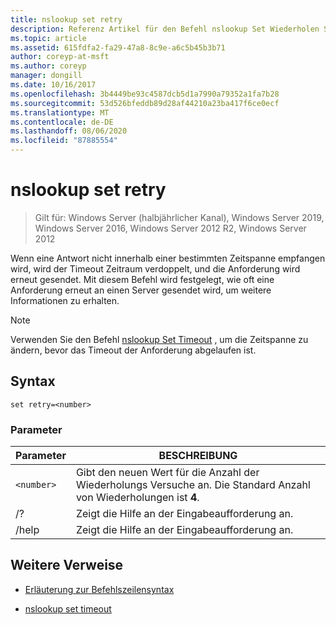 ```yaml
---
title: nslookup set retry
description: Referenz Artikel für den Befehl nslookup Set Wiederholen Sie, mit dem die Anzahl der Versuche zum Abrufen von Informationen von einem angegebenen Server festgelegt wird.
ms.topic: article
ms.assetid: 615fdfa2-fa29-47a8-8c9e-a6c5b45b3b71
author: coreyp-at-msft
ms.author: coreyp
manager: dongill
ms.date: 10/16/2017
ms.openlocfilehash: 3b4449be93c4587dcb5d1a7990a79352a1fa7b28
ms.sourcegitcommit: 53d526bfeddb89d28af44210a23ba417f6ce0ecf
ms.translationtype: MT
ms.contentlocale: de-DE
ms.lasthandoff: 08/06/2020
ms.locfileid: "87885554"
---
```

# <a name="nslookup-set-retry"></a>nslookup set retry

> Gilt für: Windows Server (halbjährlicher Kanal), Windows Server 2019, Windows Server 2016, Windows Server 2012 R2, Windows Server 2012

Wenn eine Antwort nicht innerhalb einer bestimmten Zeitspanne empfangen wird, wird der Timeout Zeitraum verdoppelt, und die Anforderung wird erneut gesendet. Mit diesem Befehl wird festgelegt, wie oft eine Anforderung erneut an einen Server gesendet wird, um weitere Informationen zu erhalten.

> [!NOTE]
> Verwenden Sie den Befehl [nslookup Set Timeout](nslookup-set-timeout.md) , um die Zeitspanne zu ändern, bevor das Timeout der Anforderung abgelaufen ist.

## <a name="syntax"></a>Syntax

```
set retry=<number>
```

### <a name="parameters"></a>Parameter

| Parameter | BESCHREIBUNG |
| ---------- | ---------- |
| `<number>` | Gibt den neuen Wert für die Anzahl der Wiederholungs Versuche an. Die Standard Anzahl von Wiederholungen ist **4**. |
| /? | Zeigt die Hilfe an der Eingabeaufforderung an. |
| /help | Zeigt die Hilfe an der Eingabeaufforderung an. |

## <a name="additional-references"></a>Weitere Verweise

- [Erläuterung zur Befehlszeilensyntax](command-line-syntax-key.md)

- [nslookup set timeout](nslookup-set-timeout.md)
